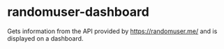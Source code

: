 # randomuser-dashboard
Gets information from the API provided by https://randomuser.me/ and is displayed on a dashboard.
